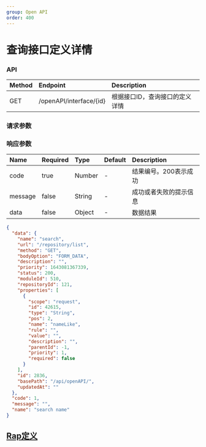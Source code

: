 ```yaml
---
group: Open API
order: 400
---
```


# 查询接口定义详情

### API

| Method | Endpoint                       | Description            |
| :----- | :----------------------------- | :--------------------- |
| GET   | /openAPI/interface/{id} | 根据接口ID，查询接口的定义详情 |

### 请求参数

### 响应参数

| Name    | Required | Type   | Default | Description                                 |
| :------ | :------- | :----- | :------ | :------------------------------------------ |
| code    | true     | Number |    -    | 结果编号。200表示成功 |
| message | false    | String |    -    | 成功或者失败的提示信息                         |
| data    | false    | Object   |    -     | 数据结果                                 |


```json
{
  "data": {
    "name": "search",
    "url": "/repository/list",
    "method": "GET",
    "bodyOption": "FORM_DATA",
    "description": "",
    "priority": 1643081367339,
    "status": 200,
    "moduleId": 510,
    "repositoryId": 121,
    "properties": [
      {
        "scope": "request",
        "id": 42615,
        "type": "String",
        "pos": 2,
        "name": "nameLike",
        "rule": "",
        "value": "",
        "description": "",
        "parentId": -1,
        "priority": 1,
        "required": false
      }
    ],
    "id": 2836,
    "basePath": "/api/openAPI/",
    "updatedAt": ""
  },
  "code": 1,
  "message": "",
  "name": "search name"
}
```

## [Rap定义](/repository/editor?id=317&itf=12576)